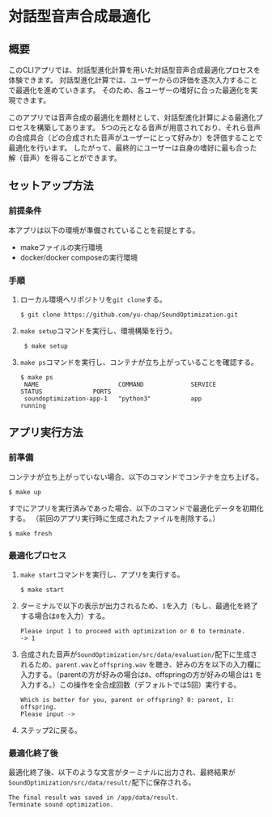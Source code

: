 # 対話型音声合成最適化

## 概要

このCLIアプリでは、対話型進化計算を用いた対話型音声合成最適化プロセスを体験できます。
対話型進化計算では、ユーザーからの評価を逐次入力することで最適化を進めていきます。
そのため、各ユーザーの嗜好に合った最適化を実現できます。

このアプリでは音声合成の最適化を題材として、対話型進化計算による最適化プロセスを構築してあります。
5つの元となる音声が用意されており、それら音声の合成具合（どの合成された音声がユーザーにとって好みか）を評価することで最適化を行います。
したがって、最終的にユーザーは自身の嗜好に最も合った解（音声）を得ることができます。

## セットアップ方法

### 前提条件

本アプリは以下の環境が準備されていることを前提とする。

* makeファイルの実行環境
* docker/docker composeの実行環境

### 手順

1. ローカル環境へリポジトリを`git clone`する。
   ```
   $ git clone https://github.com/yu-chap/SoundOptimization.git
   ```
2. `make setup`コマンドを実行し、環境構築を行う。
   ```
    $ make setup
   ```
3. `make ps`コマンドを実行し、コンテナが立ち上がっていることを確認する。
   ```
   $ make ps
    NAME                      COMMAND             SERVICE             STATUS              PORTS
    soundoptimization-app-1   "python3"           app                 running
   ```

## アプリ実行方法

### 前準備

コンテナが立ち上がっていない場合、以下のコマンドでコンテナを立ち上げる。

```
$ make up
```

すでにアプリを実行済みであった場合、以下のコマンドで最適化データを初期化する。
（前回のアプリ実行時に生成されたファイルを削除する。）

```
$ make fresh
```

### 最適化プロセス

1. `make start`コマンドを実行し、アプリを実行する。
   ```
   $ make start
   ```
2. ターミナルで以下の表示が出力されるため、`1`を入力（もし、最適化を終了する場合は`0`を入力）する。
   ```
   Please input 1 to proceed with optimization or 0 to terminate.
   -> 1
   ```
3. 合成された音声が`SoundOptimization/src/data/evaluation/`配下に生成されるため、`parent.wav`と`offspring.wav`
   を聴き、好みの方を以下の入力欄に入力する。（parentの方が好みの場合は`0`、offspringの方が好みの場合は`1`
   を入力する。）この操作を全合成回数（デフォルトでは5回）実行する。
   ```
   Which is better for you, parent or offspring? 0: parent, 1: offspring.
   Please input ->
   ```
4. ステップ2に戻る。

### 最適化終了後

最適化終了後、以下のような文言がターミナルに出力され、最終結果が`SoundOptimization/src/data/result/`配下に保存される。

```
The final result was saved in /app/data/result.
Terminate sound optimization.
```